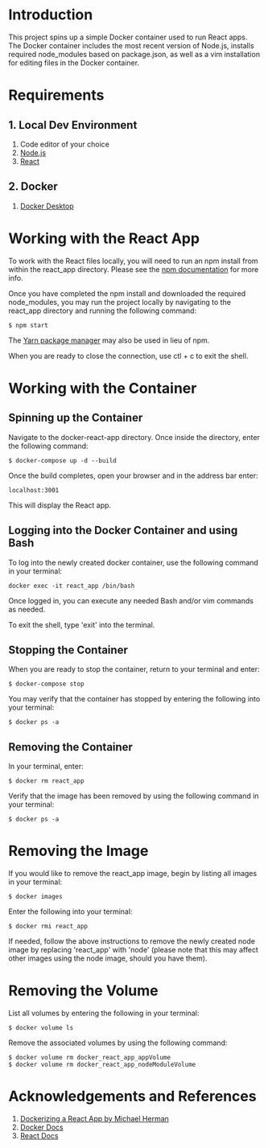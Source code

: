 # Introduction

This project spins up a simple Docker container used to run React apps. The Docker container includes the most recent version of Node.js, installs required node_modules based on package.json, as well as a vim installation for editing files in the Docker container. 

# Requirements

## 1. Local Dev Environment

1. Code editor of your choice
2. [Node.js](https://nodejs.org/en/)
3. [React](https://reactjs.org/)

## 2. Docker 

1. [Docker Desktop](https://www.docker.com/products/docker-desktop)

# Working with the React App

To work with the React files locally, you will need to run an npm install from within the react_app directory. Please see the [npm documentation](https://docs.npmjs.com/cli/install) for more info. 

Once you have completed the npm install and downloaded the required node_modules, you may run the project locally by navigating to the react_app directory and running the following command: 

```
$ npm start
```

The [Yarn package manager](https://yarnpkg.com/) may also be used in lieu of npm. 

When you are ready to close the connection, use ctl + c to exit the shell.

# Working with the Container

## Spinning up the Container

Navigate to the docker-react-app directory. Once inside the directory, enter the following command: 

```
$ docker-compose up -d --build
```

Once the build completes, open your browser and in the address bar enter: 

```
localhost:3001
```

This will display the React app. 

## Logging into the Docker Container and using Bash

To log into the newly created docker container, use the following command in your terminal:

```
docker exec -it react_app /bin/bash
```

Once logged in, you can execute any needed Bash and/or vim commands as needed.

To exit the shell, type 'exit' into the terminal.

## Stopping the Container

When you are ready to stop the container, return to your terminal and enter: 

```
$ docker-compose stop
```

You may verify that the container has stopped by entering the following into your terminal: 

```
$ docker ps -a
```

## Removing the Container

In your terminal, enter: 

```
$ docker rm react_app
```

Verify that the image has been removed by using the following command in your terminal: 

```
$ docker ps -a
```

# Removing the Image

If you would like to remove the react_app image, begin by listing all images in your terminal: 

```
$ docker images
```

Enter the following into your terminal: 

```
$ docker rmi react_app
```

If needed, follow the above instructions to remove the newly created node image by replacing 'react_app' with 'node' (please note that this may affect other images using the node image, should you have them).

# Removing the Volume

List all volumes by entering the following in your terminal: 

``` 
$ docker volume ls
```

Remove the associated volumes by using the following command:

```
$ docker volume rm docker_react_app_appVolume
$ docker volume rm docker_react_app_nodeModuleVolume
```

# Acknowledgements and References

1. [Dockerizing a React App by Michael Herman](https://mherman.org/blog/dockerizing-a-react-app/)
2. [Docker Docs](https://docs.docker.com/)
3. [React Docs](https://reactjs.org/)

